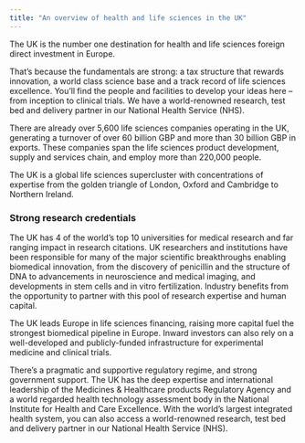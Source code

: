 ```yaml
---
title: "An overview of health and life sciences in the UK"
---
```

The UK is the number one destination for health and life sciences foreign direct investment in Europe.

That’s because the fundamentals are strong: a tax structure that rewards innovation, a world class science base and a track record of life sciences excellence. You’ll find the people and facilities to develop your ideas here – from inception to clinical trials. We have a world-renowned research, test bed and delivery partner in our National Health Service (NHS).

There are already over 5,600 life sciences companies operating in the UK, generating a turnover of over 60 billion GBP and more than 30 billion GBP in exports. These companies span the life sciences product development, supply and services chain, and employ more than 220,000 people.

The UK is a global life sciences supercluster with concentrations of expertise from the golden triangle of London, Oxford and Cambridge to Northern Ireland. 

### Strong research credentials

The UK has 4 of the world’s top 10 universities for medical research and far ranging impact in research citations. UK researchers and institutions have been responsible for many of the major scientific breakthroughs enabling biomedical innovation, from the discovery of penicillin and the structure of DNA to advancements in neuroscience and medical imaging, and developments in stem cells and in vitro fertilization. Industry benefits from the opportunity to partner with this pool of research expertise and human capital.

The UK leads Europe in life sciences financing, raising more capital fuel the strongest biomedical pipeline in Europe. Inward investors can also rely on a well-developed and publicly-funded infrastructure for experimental medicine and clinical trials. 

There’s a pragmatic and supportive regulatory regime, and strong government support. The UK has the deep expertise and international leadership of the Medicines & Healthcare products Regulatory Agency and a world regarded health technology assessment body in the National Institute for Health and Care Excellence. With the world’s largest integrated health system, you can also access a world-renowned research, test bed and delivery partner in our National Health Service (NHS).
